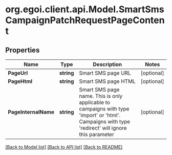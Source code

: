 # org.egoi.client.api.Model.SmartSmsCampaignPatchRequestPageContent
## Properties

Name | Type | Description | Notes
------------ | ------------- | ------------- | -------------
**PageUrl** | **string** | Smart SMS page URL | [optional] 
**PageHtml** | **string** | Smart SMS page HTML | [optional] 
**PageInternalName** | **string** | Smart SMS page name. This is only applicable to campaigns with type &#39;import&#39; or &#39;html&#39;.                             Campaigns with type &#39;redirect&#39; will ignore this parameter | [optional] 

[[Back to Model list]](../README.md#documentation-for-models) [[Back to API list]](../README.md#documentation-for-api-endpoints) [[Back to README]](../README.md)

